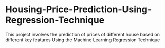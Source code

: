 # Housing-Price-Prediction-Using-Regression-Technique
This project involves the prediction of prices of different house based on different key features Using the Machine Learning Regression Technique
